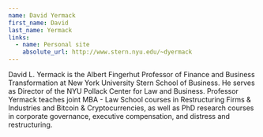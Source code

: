 ```yaml
---
name: David Yermack
first_name: David
last_name: Yermack
links:
  - name: Personal site
    absolute_url: http://www.stern.nyu.edu/~dyermack
---
```


David L. Yermack is the Albert Fingerhut Professor of Finance and Business Transformation at New York University Stern School of Business. He serves as Director of the NYU Pollack Center for Law and Business. Professor Yermack teaches joint MBA - Law School courses in Restructuring Firms & Industries and Bitcoin & Cryptocurrencies, as well as PhD research courses in corporate governance, executive compensation, and distress and restructuring.